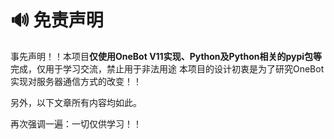 # 🔊 免责声明
事先声明！！本项目**仅使用OneBot V11实现、Python及Python相关的pypi包等**完成，仅用于学习交流，禁止用于非法用途
本项目的设计初衷是为了研究OneBot实现对服务器通信方式的改变！！

另外，以下文章所有内容均如此。

再次强调一遍：一切仅供学习！！